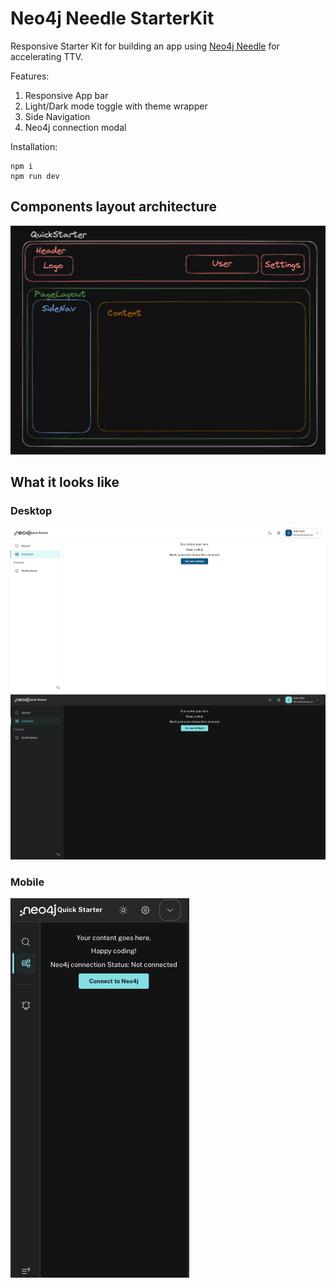 # Neo4j Needle StarterKit

Responsive Starter Kit for building an app using [Neo4j Needle](https://www.neo4j.design/) for accelerating TTV.

Features:
1. Responsive App bar
2. Light/Dark mode toggle with theme wrapper
3. Side Navigation
4. Neo4j connection modal

Installation:
```shell
npm i
npm run dev
```

## Components layout architecture
![Architecture](doc/ComponentArchitecture.png)

## What it looks like
### Desktop
![Desktop](/doc/Desktop-light.png)
![Desktop](/doc/Desktop-dark.png)
### Mobile
![Mobile](/doc/Mobile-dark.png)
